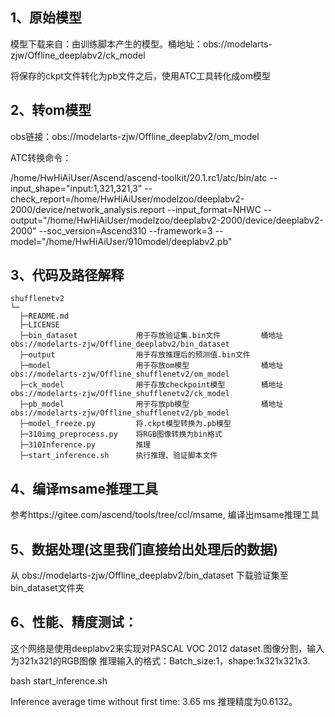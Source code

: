 ## 1、原始模型
模型下载来自：由训练脚本产生的模型。桶地址：obs://modelarts-zjw/Offline_deeplabv2/ck_model

将保存的ckpt文件转化为pb文件之后，使用ATC工具转化成om模型

## 2、转om模型
obs链接：obs://modelarts-zjw/Offline_deeplabv2/om_model

ATC转换命令：

/home/HwHiAiUser/Ascend/ascend-toolkit/20.1.rc1/atc/bin/atc --input_shape="input:1,321,321,3" --check_report=/home/HwHiAiUser/modelzoo/deeplabv2-2000/device/network_analysis.report --input_format=NHWC --output="/home/HwHiAiUser/modelzoo/deeplabv2-2000/device/deeplabv2-2000" --soc_version=Ascend310 --framework=3 --model="/home/HwHiAiUser/910model/deeplabv2.pb"  

## 3、代码及路径解释

```
shufflenetv2
└─
  ├─README.md
  ├─LICENSE  
  ├─bin_dataset             用于存放验证集.bin文件         桶地址 obs://modelarts-zjw/Offline_deeplabv2/bin_dataset
  ├─output                  用于存放推理后的预测值.bin文件
  ├─model                   用于存放om模型                桶地址 obs://modelarts-zjw/Offline_shufflenetv2/om_model
  ├─ck_model                用于存放checkpoint模型        桶地址 obs://modelarts-zjw/Offline_shufflenetv2/ck_model
  ├─pb_model                用于存放pb模型                桶地址 obs://modelarts-zjw/Offline_shufflenetv2/pb_model
  ├─model_freeze.py         将.ckpt模型转换为.pb模型
  ├─310img_preprocess.py    将RGB图像转换为bin格式
  ├─310Inference.py         推理
  ├─start_inference.sh      执行推理、验证脚本文件
```


## 4、编译msame推理工具
参考https://gitee.com/ascend/tools/tree/ccl/msame, 编译出msame推理工具

## 5、数据处理(这里我们直接给出处理后的数据)

从 obs://modelarts-zjw/Offline_deeplabv2/bin_dataset 下载验证集至bin_dataset文件夹


## 6、性能、精度测试：
这个网络是使用deeplabv2来实现对PASCAL VOC 2012 dataset.图像分割，输入为321x321的RGB图像
推理输入的格式：Batch_size:1，shape:1x321x321x3.

bash start_inference.sh



Inference average time without first time: 3.65 ms 推理精度为0.6132。